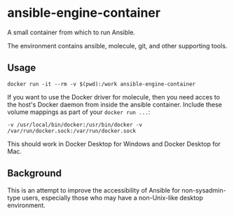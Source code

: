 # ansible-engine-container

A small container from which to run Ansible.

The environment contains ansible, molecule, git, and other supporting tools.

## Usage

```
docker run -it --rm -v $(pwd):/work ansible-engine-container
```

If you want to use the Docker driver for molecule, then you need acces to the
host's Docker daemon from inside the ansible container. Include these volume
mappings as part of your `docker run ...`:

```
-v /usr/local/bin/docker:/usr/bin/docker -v /var/run/docker.sock:/var/run/docker.sock
```

This should work in Docker Desktop for Windows and Docker Desktop for Mac.


## Background

This is an attempt to improve the accessibility of Ansible for non-sysadmin-type users,
especially those who may have a non-Unix-like desktop environment.
